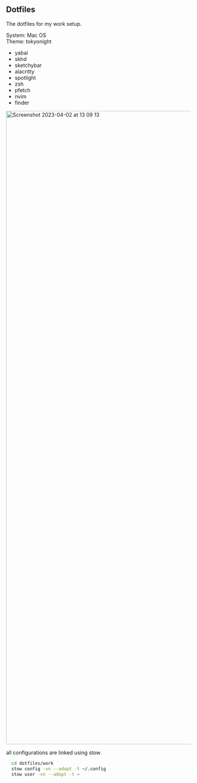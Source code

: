 ## Dotfiles

The dotfiles for my work setup.

System: Mac OS  
Theme: tokyonight

- yabai
- skhd
- sketchybar
- alacritty
- spotlight
- zsh
- pfetch
- nvim
- finder

<img width="1728" alt="Screenshot 2023-04-02 at 13 09 13" src="https://user-images.githubusercontent.com/8405459/229350237-19f41c4c-e6c5-42f0-b9c5-9e1b23350ff7.png">

all configurations are linked using stow

```bash
  cd dotfiles/work
  stow config -vn --adopt -t ~/.config
  stow user -vn --adopt -t ~
```
